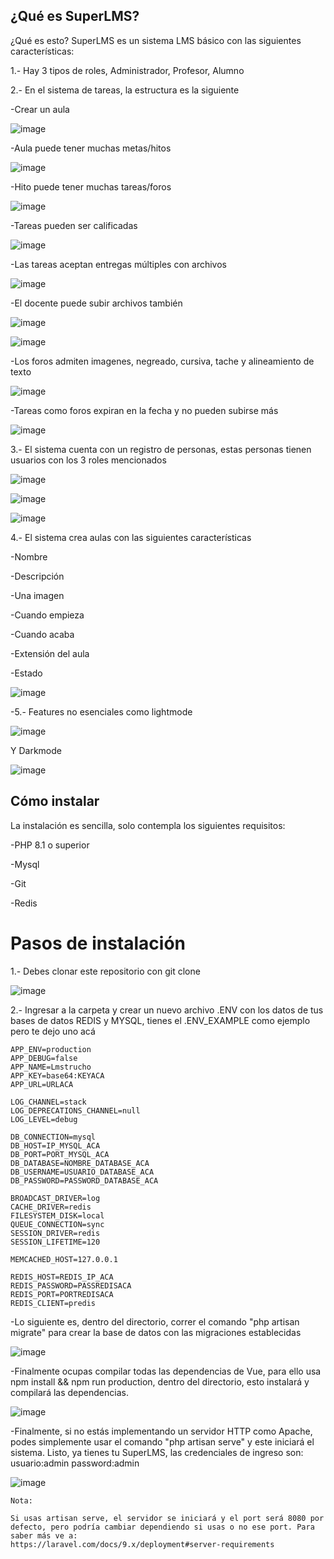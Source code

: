 ## ¿Qué es SuperLMS?
¿Qué es esto?
SuperLMS es un sistema LMS básico con las siguientes características:

1.- Hay 3 tipos de roles, Administrador, Profesor, Alumno

2.- En el sistema de tareas, la estructura es la siguiente

   -Crear un aula
    
   ![image](https://user-images.githubusercontent.com/64380067/175926482-54edaa5d-9c38-4055-934c-6a858aa7137f.png) 
    
   -Aula puede tener muchas metas/hitos
    
   ![image](https://user-images.githubusercontent.com/64380067/175926538-85ccfbff-5e1d-4129-992f-2526cbc35dc0.png) 
    
   -Hito puede tener muchas tareas/foros
    
   ![image](https://user-images.githubusercontent.com/64380067/175926576-c92b4129-04f4-4c0c-856f-e3efbc12a8ab.png) 
    
   -Tareas pueden ser calificadas
    
   ![image](https://user-images.githubusercontent.com/64380067/175926658-8dd4b436-4bca-4953-823b-ed5eaa0a7c7d.png) 
   
   -Las tareas aceptan entregas múltiples con archivos
    
   ![image](https://user-images.githubusercontent.com/64380067/175926755-5a9ff125-d1d6-4381-bf32-c6a25a27b5fa.png) 
    
   -El docente puede subir archivos también
    
   ![image](https://user-images.githubusercontent.com/64380067/175926816-d1f9eb50-9fad-45b8-9808-ebbbec655576.png) 
    
   ![image](https://user-images.githubusercontent.com/64380067/175926856-e57fc955-cb62-4a82-8e61-6eef32c312ea.png) 
    
   -Los foros admiten imagenes, negreado, cursiva, tache y alineamiento de texto
    
   ![image](https://user-images.githubusercontent.com/64380067/175926984-b5a05de2-c7ee-4402-ada1-88085ab984fd.png) 
    
   -Tareas como foros expiran en la fecha y no pueden subirse más
    
   ![image](https://user-images.githubusercontent.com/64380067/175927073-ace8d3c8-25c1-48eb-bdfc-5cb6629ec3c7.png) 
    

3.- El sistema cuenta con un registro de personas, estas personas tienen usuarios con los 3 roles mencionados

![image](https://user-images.githubusercontent.com/64380067/175926360-d71fecad-3547-43b2-92e6-5834edb4edff.png)

![image](https://user-images.githubusercontent.com/64380067/175926401-9f9b3c46-6dd8-4a93-93b9-786278fe4aa0.png)

![image](https://user-images.githubusercontent.com/64380067/175926414-f02fc00f-9dce-438e-896d-2a985eafce96.png)


4.- El sistema crea aulas con las siguientes características 

-Nombre

-Descripción

-Una imagen

-Cuando empieza

-Cuando acaba

-Extensión del aula

-Estado

![image](https://user-images.githubusercontent.com/64380067/175926322-8a5c7855-ed1d-4653-ad5c-555ffcf475b8.png)

-5.- Features no esenciales como lightmode

![image](https://user-images.githubusercontent.com/64380067/175970001-10267b2a-ccbd-4ecf-b927-08caba616d84.png)

 Y Darkmode

![image](https://user-images.githubusercontent.com/64380067/175970074-3e1d854d-91ee-4db4-b42a-3685e314f601.png)



## Cómo instalar
La instalación es sencilla, solo contempla los siguientes requisitos: 

-PHP 8.1 o superior

-Mysql

-Git

-Redis

# Pasos de instalación

1.- Debes clonar este repositorio con git clone

![image](https://user-images.githubusercontent.com/64380067/175927343-9f296deb-dde1-4d3a-bc22-8b7120103194.png)

2.- Ingresar a la carpeta y crear un nuevo archivo .ENV con los datos de tus bases de datos REDIS y MYSQL, tienes el .ENV_EXAMPLE como ejemplo pero te dejo uno acá

    APP_ENV=production
    APP_DEBUG=false
    APP_NAME=Lmstrucho
    APP_KEY=base64:KEYACA
    APP_URL=URLACA
    
    LOG_CHANNEL=stack
    LOG_DEPRECATIONS_CHANNEL=null
    LOG_LEVEL=debug
    
    DB_CONNECTION=mysql
    DB_HOST=IP_MYSQL_ACA
    DB_PORT=PORT_MYSQL_ACA
    DB_DATABASE=NOMBRE_DATABASE_ACA
    DB_USERNAME=USUARIO_DATABASE_ACA
    DB_PASSWORD=PASSWORD_DATABASE_ACA
    
    BROADCAST_DRIVER=log
    CACHE_DRIVER=redis
    FILESYSTEM_DISK=local
    QUEUE_CONNECTION=sync
    SESSION_DRIVER=redis
    SESSION_LIFETIME=120
    
    MEMCACHED_HOST=127.0.0.1
    
    REDIS_HOST=REDIS_IP_ACA
    REDIS_PASSWORD=PASSREDISACA
    REDIS_PORT=PORTREDISACA
    REDIS_CLIENT=predis
    
    
-Lo siguiente es, dentro del directorio, correr el comando "php artisan migrate" para crear la base de datos con las migraciones establecidas

![image](https://user-images.githubusercontent.com/64380067/175929212-e1a5e96f-1268-4ba6-a2c8-66a95228ef7c.png)

-Finalmente ocupas compilar todas las dependencias de Vue, para ello usa npm install && npm run production, dentro del directorio, esto instalará y compilará las dependencias.

![image](https://user-images.githubusercontent.com/64380067/175931256-06f38e87-eac7-478d-879f-424bff73e993.png)


-Finalmente, si no estás implementando un servidor HTTP como Apache, podes simplemente usar el comando "php artisan serve" y este iniciará el sistema.
Listo, ya tienes tu SuperLMS, las credenciales de ingreso son:
usuario:admin
password:admin

![image](https://user-images.githubusercontent.com/64380067/175930455-0f4393aa-6724-4f98-8cf3-b5f3bfbdd3a4.png)

    Nota:
    
    Si usas artisan serve, el servidor se iniciará y el port será 8080 por defecto, pero podría cambiar dependiendo si usas o no ese port. Para saber más ve a:
    https://laravel.com/docs/9.x/deployment#server-requirements
    
